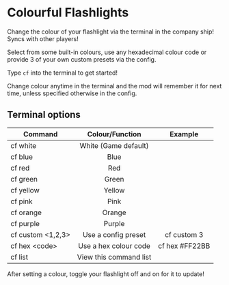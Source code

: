 # Colourful Flashlights
Change the colour of your flashlight via the terminal in the company ship! Syncs with other players!

Select from some built-in colours, use any hexadecimal colour code or provide 3 of your own custom presets via the config.

Type `cf` into the terminal to get started!

Change colour anytime in the terminal and the mod will remember it for next time, unless specified otherwise in the config.

## Terminal options
| Command | Colour/Function | Example
|----------|:-------------:|:-------------:|
| cf white | White (Game default) |
| cf blue | Blue |
| cf red | Red |
| cf green | Green |
| cf yellow | Yellow |
| cf pink | Pink |
| cf orange | Orange |
| cf purple | Purple |
| cf custom <1,2,3> | Use a config preset | cf custom 3
| cf hex \<code> | Use a hex colour code | cf hex #FF22BB
| cf list | View this command list |

After setting a colour, toggle your flashlight off and on for it to update!